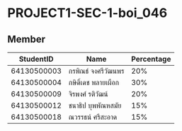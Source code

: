 # PROJECT1-SEC-1-boi_046
## Member
| StudentID | Name | Percentage
|-----------|------|------------
| 64130500003 | กรพิณธ์ จงศรีวัฒนพร | 20%
| 64130500004 | กษิดิ์เดช พลายเผือก | 30%
| 64130500009 | จิรพงศ์ รติวัฒน์ | 20%
| 64130500012 | ชนาธิป บุพพัณหสมัย | 15%
|	64130500018 | ณวรรธน์ ศรีสะอาด | 15%
